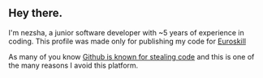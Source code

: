 ## Hey there.

I'm nezsha, a junior software developer with ~5 years of experience in coding.
This profile was made only for publishing my code for [Euroskill](https://worldskills.org/media/news/euroskills-gdansk-2023-concludes/)

As many of you know [Github is known for stealing code](https://thenextweb.com/news/github-copilot-works-so-well-because-it-steals-open-source-code-strips-credit) and this is one of the many reasons I avoid this platform.
